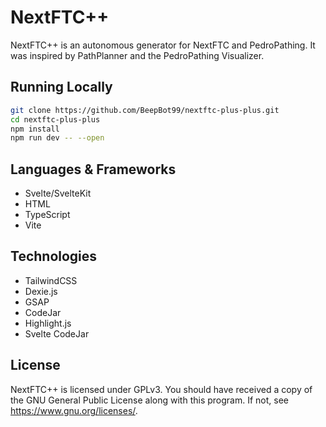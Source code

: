 ﻿# NextFTC++

NextFTC++ is an autonomous generator for NextFTC and PedroPathing. It was inspired by PathPlanner and the PedroPathing Visualizer.

## Running Locally

```bash
git clone https://github.com/BeepBot99/nextftc-plus-plus.git
cd nextftc-plus-plus
npm install
npm run dev -- --open
```

## Languages & Frameworks

- Svelte/SvelteKit
- HTML
- TypeScript
- Vite

## Technologies

- TailwindCSS
- Dexie.js
- GSAP
- CodeJar
- Highlight.js
- Svelte CodeJar

## License

NextFTC++ is licensed under GPLv3. You should have received a copy of the GNU General Public License
along with this program. If not, see <https://www.gnu.org/licenses/>.